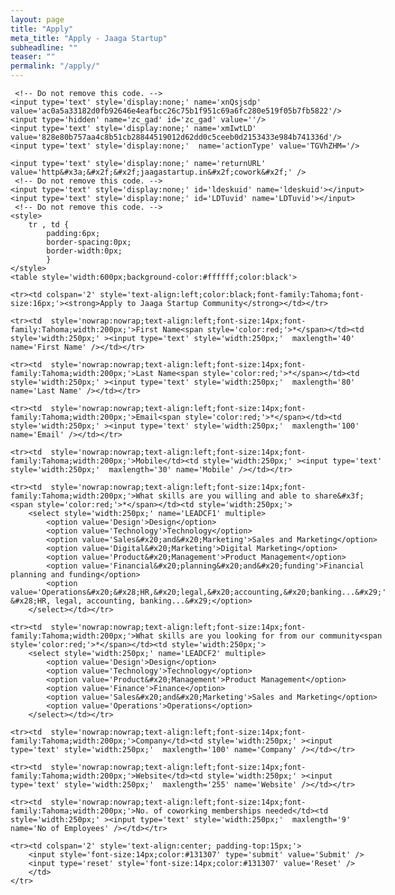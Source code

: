 ```yaml
---
layout: page
title: "Apply"
meta_title: "Apply - Jaaga Startup"
subheadline: ""
teaser: ""
permalink: "/apply/"
---
```


<!-- Change the width and height values to suit you best -->
<!-- <div class="typeform-widget" data-url="https://jaagastartup.typeform.com/to/x78SQJ" data-text="Apply to Jaaga Startup Community" style="width:100%;height:500px;"></div>
<script>(function(){var qs,js,q,s,d=document,gi=d.getElementById,ce=d.createElement,gt=d.getElementsByTagName,id='typef_orm',b='https://s3-eu-west-1.amazonaws.com/share.typeform.com/';if(!gi.call(d,id)){js=ce.call(d,'script');js.id=id;js.src=b+'widget.js';q=gt.call(d,'script')[0];q.parentNode.insertBefore(js,q)}})()</script>
<div style="font-family: Sans-Serif;font-size: 12px;color: #999;opacity: 0.5; padding-top: 5px;">Powered by<a href="https://www.typeform.com/examples/?utm_campaign=x78SQJ&amp;utm_source=typeform.com-4619501-Basic&amp;utm_medium=typeform&amp;utm_content=typeform-embedded-poweredbytypeform&amp;utm_term=EN" style="color: #999" target="_blank">Typeform</a></div> -->

<!-- Note :
   - You can modify the font style and form style to suit your website. 
   - Code lines with comments “Do not remove this code”  are required for the form to work properly, make sure that you do not remove these lines of code. 
   - The Mandatory check script can modified as to suit your business needs. 
   - It is important that you test the modified form before going live.-->
<div id='crmWebToEntityForm' style='width:600px;margin:auto;'>
   <META HTTP-EQUIV ='content-type' CONTENT='text/html;charset=UTF-8'>
   <form action='https://crm.zoho.com/crm/WebToLeadForm' name=WebToLeads2110132000000115188 method='POST' onSubmit='javascript:document.charset="UTF-8"; return checkMandatory()' accept-charset='UTF-8'>

	 <!-- Do not remove this code. -->
	<input type='text' style='display:none;' name='xnQsjsdp' value='ac0a5a33182d0fb92646e4eafbcc26c75b1f951c69a6fc280e519f05b7fb5822'/>
	<input type='hidden' name='zc_gad' id='zc_gad' value=''/>
	<input type='text' style='display:none;' name='xmIwtLD' value='828e80b757aa4c8b51cb28844519012d62dd0c5ceeb0d2153433e984b741336d'/>
	<input type='text' style='display:none;'  name='actionType' value='TGVhZHM='/>

	<input type='text' style='display:none;' name='returnURL' value='http&#x3a;&#x2f;&#x2f;jaagastartup.in&#x2f;cowork&#x2f;' /> 
	 <!-- Do not remove this code. -->
	<input type='text' style='display:none;' id='ldeskuid' name='ldeskuid'></input>
	<input type='text' style='display:none;' id='LDTuvid' name='LDTuvid'></input>
	 <!-- Do not remove this code. -->
	<style>
		tr , td { 
			padding:6px;
			border-spacing:0px;
			border-width:0px;
			}
	</style>
	<table style='width:600px;background-color:#ffffff;color:black'>

	<tr><td colspan='2' style='text-align:left;color:black;font-family:Tahoma;font-size:16px;'><strong>Apply to Jaaga Startup Community</strong></td></tr>

	<tr><td  style='nowrap:nowrap;text-align:left;font-size:14px;font-family:Tahoma;width:200px;'>First Name<span style='color:red;'>*</span></td><td style='width:250px;' ><input type='text' style='width:250px;'  maxlength='40' name='First Name' /></td></tr>

	<tr><td  style='nowrap:nowrap;text-align:left;font-size:14px;font-family:Tahoma;width:200px;'>Last Name<span style='color:red;'>*</span></td><td style='width:250px;' ><input type='text' style='width:250px;'  maxlength='80' name='Last Name' /></td></tr>

	<tr><td  style='nowrap:nowrap;text-align:left;font-size:14px;font-family:Tahoma;width:200px;'>Email<span style='color:red;'>*</span></td><td style='width:250px;' ><input type='text' style='width:250px;'  maxlength='100' name='Email' /></td></tr>

	<tr><td  style='nowrap:nowrap;text-align:left;font-size:14px;font-family:Tahoma;width:200px;'>Mobile</td><td style='width:250px;' ><input type='text' style='width:250px;'  maxlength='30' name='Mobile' /></td></tr>

	<tr><td  style='nowrap:nowrap;text-align:left;font-size:14px;font-family:Tahoma;width:200px;'>What skills are you willing and able to share&#x3f;<span style='color:red;'>*</span></td><td style='width:250px;'>
		<select style='width:250px;' name='LEADCF1' multiple>
			<option value='Design'>Design</option>
			<option value='Technology'>Technology</option>
			<option value='Sales&#x20;and&#x20;Marketing'>Sales and Marketing</option>
			<option value='Digital&#x20;Marketing'>Digital Marketing</option>
			<option value='Product&#x20;Management'>Product Management</option>
			<option value='Financial&#x20;planning&#x20;and&#x20;funding'>Financial planning and funding</option>
			<option value='Operations&#x20;&#x28;HR,&#x20;legal,&#x20;accounting,&#x20;banking...&#x29;'>Operations &#x28;HR, legal, accounting, banking...&#x29;</option>
		</select></td></tr>

	<tr><td  style='nowrap:nowrap;text-align:left;font-size:14px;font-family:Tahoma;width:200px;'>What skills are you looking for from our community<span style='color:red;'>*</span></td><td style='width:250px;'>
		<select style='width:250px;' name='LEADCF2' multiple>
			<option value='Design'>Design</option>
			<option value='Technology'>Technology</option>
			<option value='Product&#x20;Management'>Product Management</option>
			<option value='Finance'>Finance</option>
			<option value='Sales&#x20;and&#x20;Marketing'>Sales and Marketing</option>
			<option value='Operations'>Operations</option>
		</select></td></tr>

	<tr><td  style='nowrap:nowrap;text-align:left;font-size:14px;font-family:Tahoma;width:200px;'>Company</td><td style='width:250px;' ><input type='text' style='width:250px;'  maxlength='100' name='Company' /></td></tr>

	<tr><td  style='nowrap:nowrap;text-align:left;font-size:14px;font-family:Tahoma;width:200px;'>Website</td><td style='width:250px;' ><input type='text' style='width:250px;'  maxlength='255' name='Website' /></td></tr>

	<tr><td  style='nowrap:nowrap;text-align:left;font-size:14px;font-family:Tahoma;width:200px;'>No. of coworking memberships needed</td><td style='width:250px;' ><input type='text' style='width:250px;'  maxlength='9' name='No of Employees' /></td></tr>

	<tr><td colspan='2' style='text-align:center; padding-top:15px;'>
		<input style='font-size:14px;color:#131307' type='submit' value='Submit' />
		<input type='reset' style='font-size:14px;color:#131307' value='Reset' />
	    </td>
	</tr>
   </table>
	<script>
 	  var mndFileds=new Array('First Name','Last Name','Email','LEADCF1','LEADCF2');
 	  var fldLangVal=new Array('First Name','Last Name','Email','What skills are you willing and able to share?','What skills are you looking for from our community');
		var name='';
		var email='';

 	  function checkMandatory() {
		for(i=0;i<mndFileds.length;i++) {
		  var fieldObj=document.forms['WebToLeads2110132000000115188'][mndFileds[i]];
		  if(fieldObj) {
			if (((fieldObj.value).replace(/^\s+|\s+$/g, '')).length==0) {
			 if(fieldObj.type =='file')
				{ 
				 alert('Please select a file to upload.'); 
				 fieldObj.focus(); 
				 return false;
				} 
			alert(fldLangVal[i] +' cannot be empty.'); 
   	   	  	  fieldObj.focus();
   	   	  	  return false;
			}  else if(fieldObj.nodeName=='SELECT') {
  	   	   	 if(fieldObj.options[fieldObj.selectedIndex].value=='-None-') {
				alert(fldLangVal[i] +' cannot be none.'); 
				fieldObj.focus();
				return false;
			   }
			} else if(fieldObj.type =='checkbox'){
 	 	 	 if(fieldObj.checked == false){
				alert('Please accept  '+fldLangVal[i]);
				fieldObj.focus();
				return false;
			   } 
			 } 
			 try {
			     if(fieldObj.name == 'Last Name') {
				name = fieldObj.value;
 	 	 	    }
			} catch (e) {}
		    }
		}
		trackVisitor();
	}
</script><script type='text/javascript' id='VisitorTracking'>var $zoho= $zoho || {salesiq:{values:{},ready:function(){$zoho.salesiq.floatbutton.visible('hide');}}};var d=document;s=d.createElement('script');s.type='text/javascript';s.defer=true;s.src='https://salesiq.zoho.com/null/float.ls?embedname=jaagastartup###null';t=d.getElementsByTagName('script')[0];t.parentNode.insertBefore(s,t);function trackVisitor(){try{if($zoho){var LDTuvidObj = document.forms['WebToLeads2110132000000115188']['LDTuvid'];if(LDTuvidObj){LDTuvidObj.value = $zoho.salesiq.visitor.uniqueid();}var firstnameObj = document.forms['WebToLeads2110132000000115188']['First Name'];if(firstnameObj){name = firstnameObj.value +' '+name;}$zoho.salesiq.visitor.name(name);var emailObj = document.forms['WebToLeads2110132000000115188']['Email'];if(emailObj){email = emailObj.value;$zoho.salesiq.visitor.email(email);}}} catch(e){}}</script>
	</form>
</div>